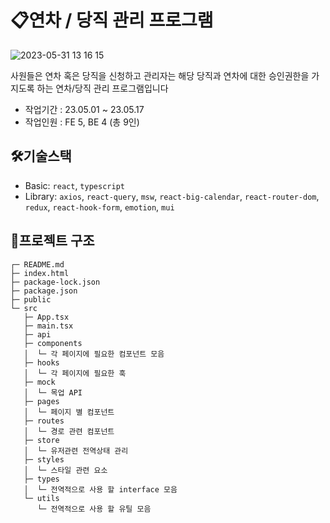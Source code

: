 # 📋연차 / 당직 관리 프로그램
![2023-05-31 13 16 15](https://github.com/tmdgp0212/FE_Mini/assets/112364408/f8d9d3f4-a4d6-48ce-bf8b-0d954d81a42a)

사원들은 연차 혹은 당직을 신청하고 관리자는 해당 당직과 연차에 대한 승인권한을 가지도록 하는 연차/당직 관리 프로그램입니다

- 작업기간 : 23.05.01 ~ 23.05.17
- 작업인원 : FE 5,  BE 4 (총 9인)

## 🛠️기술스택

- Basic: `react`, `typescript`
- Library: `axios`, `react-query`, `msw`, `react-big-calendar`, `react-router-dom`, `redux`, `react-hook-form`, `emotion`, `mui`


## 📁프로젝트 구조

```
┌─ README.md
├─ index.html
├─ package-lock.json
├─ package.json
├─ public
└─ src
   ├─ App.tsx
   ├─ main.tsx
   ├─ api
   ├─ components
   │  └─ 각 페이지에 필요한 컴포넌트 모음
   ├─ hooks
   │  └─ 각 페이지에 필요한 훅
   ├─ mock
   │  └─ 목업 API
   ├─ pages
   │  └─ 페이지 별 컴포넌트
   ├─ routes
   │  └─ 경로 관련 컴포넌트
   ├─ store
   │  └─ 유저관련 전역상태 관리
   ├─ styles
   │  └─ 스타일 관련 요소
   ├─ types
   │  └─ 전역적으로 사용 할 interface 모음
   └─ utils
      └─ 전역적으로 사용 할 유틸 모음
```
